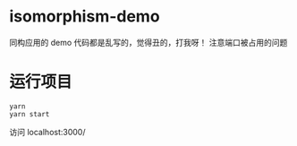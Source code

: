 # isomorphism-demo
同构应用的 demo
代码都是乱写的，觉得丑的，打我呀！
注意端口被占用的问题

# 运行项目

```shell
yarn
yarn start
```

访问 localhost:3000/